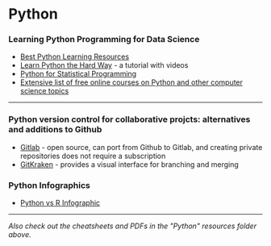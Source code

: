 # Python

### Learning Python Programming for Data Science

- [Best Python Learning Resources](https://github.com/CodementorIO/Python-Learning-Resources)
- [Learn Python the Hard Way](https://learnpythonthehardway.org/book/ex0.html) - a tutorial with videos
- [Python for Statistical Programming](https://github.com/CSCAR/Resources/wiki/Python)
- [Extensive list of free online courses on Python and other computer science topics](https://medium.freecodecamp.com/438-free-online-programming-computer-science-courses-you-can-start-in-may-aa316e4195fc)

---

### Python version control for collaborative projcts: alternatives and additions to Github

- [Gitlab](https://gitlab.com) - open source, can port from Github to Gitlab, and creating private repositories does not require a subscription
- [GitKraken](https://www.gitkraken.com/features) - provides a visual interface for branching and merging


### Python Infographics

- [Python vs R Infographic](http://pin.it/VfFHIPF)

---

_Also check out the cheatsheets and PDFs in the "Python" resources folder above._
